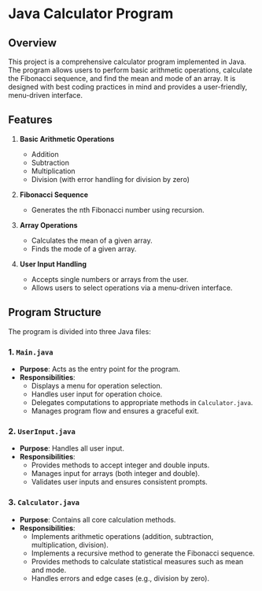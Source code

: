 # Java Calculator Program

## Overview
This project is a comprehensive calculator program implemented in Java. The program allows users to perform basic arithmetic operations, calculate the Fibonacci sequence, and find the mean and mode of an array. It is designed with best coding practices in mind and provides a user-friendly, menu-driven interface.

## Features
1. **Basic Arithmetic Operations**
   - Addition
   - Subtraction
   - Multiplication
   - Division (with error handling for division by zero)

2. **Fibonacci Sequence**
   - Generates the nth Fibonacci number using recursion.

3. **Array Operations**
   - Calculates the mean of a given array.
   - Finds the mode of a given array.

4. **User Input Handling**
   - Accepts single numbers or arrays from the user.
   - Allows users to select operations via a menu-driven interface.

## Program Structure
The program is divided into three Java files:

### 1. `Main.java`
- **Purpose**: Acts as the entry point for the program.
- **Responsibilities**:
  - Displays a menu for operation selection.
  - Handles user input for operation choice.
  - Delegates computations to appropriate methods in `Calculator.java`.
  - Manages program flow and ensures a graceful exit.

### 2. `UserInput.java`
- **Purpose**: Handles all user input.
- **Responsibilities**:
  - Provides methods to accept integer and double inputs.
  - Manages input for arrays (both integer and double).
  - Validates user inputs and ensures consistent prompts.

### 3. `Calculator.java`
- **Purpose**: Contains all core calculation methods.
- **Responsibilities**:
  - Implements arithmetic operations (addition, subtraction, multiplication, division).
  - Implements a recursive method to generate the Fibonacci sequence.
  - Provides methods to calculate statistical measures such as mean and mode.
  - Handles errors and edge cases (e.g., division by zero).


